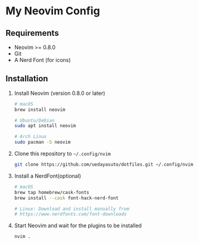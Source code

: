 # My Neovim Config

## Requirements
- Neovim >= 0.8.0
- Git
- A Nerd Font (for icons)

## Installation
1. Install Neovim (version 0.8.0 or later)
    ```bash
    # macOS
    brew install neovim

    # Ubuntu/Debian
    sudo apt install neovim

    # Arch Linux
    sudo pacman -S neovim
    ```

1. Clone this repository to `~/.config/nvim`
    ```bash
    git clone https://github.com/uedayasuto/dotfiles.git ~/.config/nvim
    ```

3. Install a NerdFont(optional)
    ```bash
    # macOS
    brew tap homebrew/cask-fonts
    brew install --cask font-hack-nerd-font

    # Linux: Download and install manually from
    # https://www.nerdfonts.com/font-downloads
    ```

4. Start Neovim and wait for the plugins to be installed
    ```bash
    nvim .
    ```

